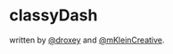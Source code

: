 # classyDash

written by [@droxey](https://github.com/droxey) and [@mKleinCreative](https://github.com/mKleinCreative).
